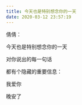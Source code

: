 ```yaml
---
title: 今天也是特别想念你的一天
date: 2020-03-12 23:57:19
---
```


倩倩：

今天也是特别想念你的一天

对你说出的每一句话

都有个隐藏的重要信息：

我爱你

晚安了